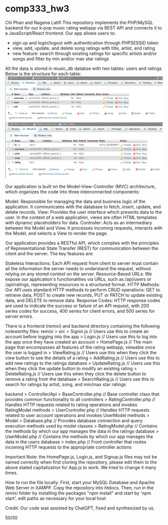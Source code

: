 # comp333_hw3
Chi Phan and Nagena Latifi
This repository implements the PHP/MySQL backend for our k-pop music rating webapp via REST API and connects it to a JavaScript/React frontend. Our app allows users to:
- sign up and login/logout with authentication through PHPSESSID token
- view, add, update, and delete song ratings with title, artist, and rating
- new feature: search through existing ratings for specific artists and/or songs and filter by min and/or max star ratings

All the data is stored in music_db databse with two tables: users and ratings
Below is the structure for each table:
![Users Table](images/users_table.png)
![Ratings Table](images/ratings_table.png)

Our application is built on the Model-View-Controller (MVC) architecture, which organizes the code into three interconnected components:

Model: Responsible for managing the data and business logic of the application. It communicates with the database to fetch, insert, update, and delete records.
View: Provides the user interface which presents data to the user. In the context of a web application, views are often HTML templates with dynamic placeholders for data.
Controller: Acts as an intermediary between the Model and View. It processes incoming requests, interacts with the Model, and selects a View to render the page.

Our application provides a RESTful API, which complies with the principles of Representational State Transfer (REST) for communication between the client and the server. The key features are:

Stateless Interactions: Each API request from client to server must contain all the information the server needs to understand the request, without relying on any stored context on the server.
Resource-Based URLs: We expose our application's functionalities via URLs, such as /api/users or /api/ratings, representing resources in a structured format.
HTTP Methods: Our API uses standard HTTP methods to perform CRUD operations: GET to retrieve data, POST to create new records, PUT or PATCH to update existing data, and DELETE to remove data.
Response Codes: HTTP response codes are used to indicate the success or failure of an API request, with 200 series codes for success, 400 series for client errors, and 500 series for server errors.

There is a frontend (remixi) and backend directory containing the following noteworthy files:
remixi
    > src
        > Signin.js // Users use this to create an account before logging into the app
        > Login.js // Users use this to log into the app once they have created an account
        > HomePage.js // The main page that encompasses all features of the rating webapp, viewable once the user is logged in
        > ViewRating.js // Users use this when they click the view button to see the details of a rating
        > AddRating.js // Users use this to add new ratings to the ratings database
        > UpdateRating.js // Users use this when they click the update button to modify an existing rating
        > DeleteRating.js // Users use this when they click the delete button to remove a rating from the database
        > SearchRating.js // Users use this to search for ratings by artist, song, and min/max star ratings

backend
    > Controller/Api
        > BaseController.php // Base controller class that provides common functionality to all controllers
        > RatingController.php // Handles HTTP requests related to rating operations and invokes RatingModel methods
        > UserController.php // Handles HTTP requests related to user account operations and invokes UserModel methods
    > Model
        > Database.php // Provides database connection and query execution methods used by model classes
        > RatingModel.php // Contains the methods by which our app manages the data in the ratings database
        > UserModel.php // Contains the methods by which our app manages the data in the users database
    > index.php // Front controller that routes incoming HTTP requests to the appropriate controller actions


Important Note: the HomePage.js, Login.js, and Signup.js files may not be named correctly when first cloning the repository, please edit them to the above stated capitalization for App.js to work. We tried to change it many times.

How to run the file locally: First, start your MySQL Database and Apache Web Server in XAMPP. Copy the repository into htdocs. Then, run in the remixi folder by installing the packages "npm install" and start by 'npm start', edit paths as necessary for your local host

Credit: Our code was assisted by ChatGPT, fixed and synthesized by us.

50/50
